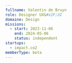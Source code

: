 ```yaml
---
fullname: Valentin de Bruyn
role: Designer UX&#x2F;UI
domaine: Design
missions:
  - start: 2023-11-06
    end: 2024-05-06
    status: independent
startups:
  - impact.co2
memberType: beta
---
```


